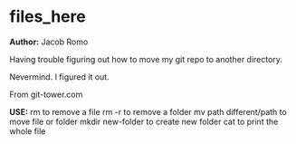 # files_here
**Author:** Jacob Romo


Having trouble figuring out how to move my git repo to another directory.

Nevermind. I figured it out.

From git-tower.com

**USE:**
rm to remove a file
rm -r to remove a folder
mv path different/path to move file or folder
mkdir new-folder to create new folder
cat to print the whole file

